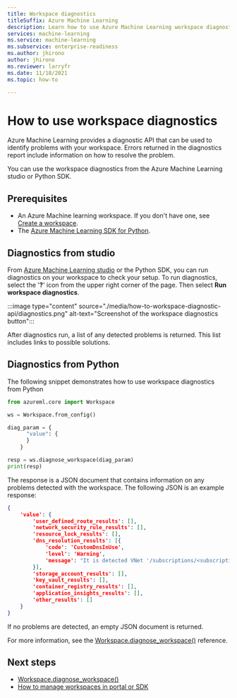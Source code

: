 ```yaml
---
title: Workspace diagnostics
titleSuffix: Azure Machine Learning
description: Learn how to use Azure Machine Learning workspace diagnostics in the Azure portal or with the Python SDK.
services: machine-learning
ms.service: machine-learning
ms.subservice: enterprise-readiness
ms.author: jhirono
author: jhirono
ms.reviewer: larryfr
ms.date: 11/18/2021
ms.topic: how-to

---
```


# How to use workspace diagnostics

Azure Machine Learning provides a diagnostic API that can be used to identify problems with your workspace. Errors returned in the diagnostics report include information on how to resolve the problem.

You can use the workspace diagnostics from the Azure Machine Learning studio or Python SDK.

## Prerequisites

* An Azure Machine learning workspace. If you don't have one, see [Create a workspace](quickstart-create-resources.md).
* The [Azure Machine Learning SDK for Python](/python/api/overview/azure/ml).
## Diagnostics from studio

From [Azure Machine Learning studio](https://ml.azure.com) or the Python SDK, you can run diagnostics on your workspace to check your setup. To run diagnostics, select the '__?__' icon from the upper right corner of the page. Then select __Run workspace diagnostics__.

:::image type="content" source="./media/how-to-workspace-diagnostic-api/diagnostics.png" alt-text="Screenshot of the workspace diagnostics button":::

After diagnostics run, a list of any detected problems is returned. This list includes links to possible solutions.

## Diagnostics from Python

The following snippet demonstrates how to use workspace diagnostics from Python

```python
from azureml.core import Workspace

ws = Workspace.from_config()

diag_param = {
      "value": {
      }
    }

resp = ws.diagnose_workspace(diag_param)
print(resp)
```

The response is a JSON document that contains information on any problems detected with the workspace. The following JSON is an example response:

```json
{
    'value': {
        'user_defined_route_results': [], 
        'network_security_rule_results': [], 
        'resource_lock_results': [], 
        'dns_resolution_results': [{
            'code': 'CustomDnsInUse', 
            'level': 'Warning', 
            'message': "It is detected VNet '/subscriptions/<subscription-id>/resourceGroups/<resource-group-name>/providers/Microsoft.Network/virtualNetworks/<virtual-network-name>' of private endpoint '/subscriptions/<subscription-id>/resourceGroups/larrygroup0916/providers/Microsoft.Network/privateEndpoints/<workspace-private-endpoint>' is not using Azure default dns. You need to configure your DNS server and check https://docs.microsoft.com/azure/machine-learning/how-to-custom-dns to make sure the custom dns is set up correctly."
        }], 
        'storage_account_results': [], 
        'key_vault_results': [], 
        'container_registry_results': [], 
        'application_insights_results': [], 
        'other_results': []
    }
}
```

If no problems are detected, an empty JSON document is returned.

For more information, see the [Workspace.diagnose_workspace()](/python/api/azureml-core/azureml.core.workspace(class)#diagnose-workspace-diagnose-parameters-) reference.

## Next steps

* [Workspace.diagnose_workspace()](/python/api/azureml-core/azureml.core.workspace(class)#diagnose-workspace-diagnose-parameters-)
* [How to manage workspaces in portal or SDK](how-to-manage-workspace.md)
